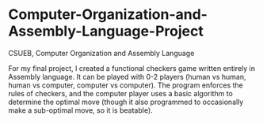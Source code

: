 # Computer-Organization-and-Assembly-Language-Project
CSUEB, Computer Organization and Assembly Language


For my final project, I created a functional checkers game written entirely in Assembly language. It can be played with 0-2 players (human vs human, human vs computer, computer vs computer). The program enforces the rules of checkers, and the computer player uses a basic algorithm to determine the optimal move (though it also programmed to occasionally make a sub-optimal move, so it is beatable).
